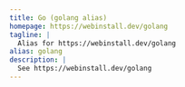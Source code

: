 ```yaml
---
title: Go (golang alias)
homepage: https://webinstall.dev/golang
tagline: |
  Alias for https://webinstall.dev/golang
alias: golang
description: |
  See https://webinstall.dev/golang
---
```

